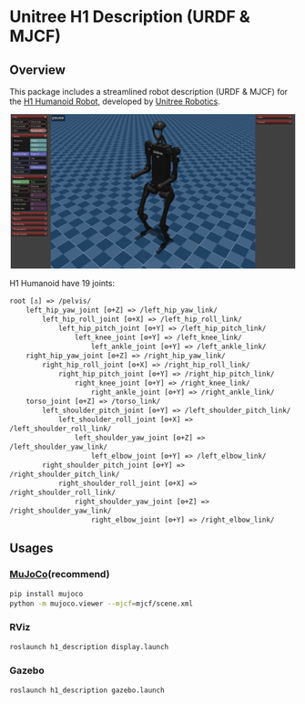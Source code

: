# Unitree H1 Description (URDF & MJCF)

## Overview

This package includes a streamlined robot description (URDF & MJCF) for the [H1 Humanoid
Robot](https://www.unitree.com/h1), developed by [Unitree Robotics](https://www.unitree.com/).

<p align="center">
  <img src="doc/H1.png" width="500"/>
</p>

H1 Humanoid have 19 joints:

```text
root [⚓] => /pelvis/
    left_hip_yaw_joint [⚙+Z] => /left_hip_yaw_link/
        left_hip_roll_joint [⚙+X] => /left_hip_roll_link/
            left_hip_pitch_joint [⚙+Y] => /left_hip_pitch_link/
                left_knee_joint [⚙+Y] => /left_knee_link/
                    left_ankle_joint [⚙+Y] => /left_ankle_link/
    right_hip_yaw_joint [⚙+Z] => /right_hip_yaw_link/
        right_hip_roll_joint [⚙+X] => /right_hip_roll_link/
            right_hip_pitch_joint [⚙+Y] => /right_hip_pitch_link/
                right_knee_joint [⚙+Y] => /right_knee_link/
                    right_ankle_joint [⚙+Y] => /right_ankle_link/
    torso_joint [⚙+Z] => /torso_link/
        left_shoulder_pitch_joint [⚙+Y] => /left_shoulder_pitch_link/
            left_shoulder_roll_joint [⚙+X] => /left_shoulder_roll_link/
                left_shoulder_yaw_joint [⚙+Z] => /left_shoulder_yaw_link/
                    left_elbow_joint [⚙+Y] => /left_elbow_link/
        right_shoulder_pitch_joint [⚙+Y] => /right_shoulder_pitch_link/
            right_shoulder_roll_joint [⚙+X] => /right_shoulder_roll_link/
                right_shoulder_yaw_joint [⚙+Z] => /right_shoulder_yaw_link/
                    right_elbow_joint [⚙+Y] => /right_elbow_link/
```

## Usages

### [MuJoCo](https://github.com/google-deepmind/mujoco)(recommend)

```bash
pip install mujoco
python -m mujoco.viewer --mjcf=mjcf/scene.xml
```

### RViz

```bash
roslaunch h1_description display.launch
```

### Gazebo

```bash
roslaunch h1_description gazebo.launch
```
